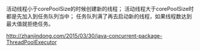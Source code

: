 
活动线程小于corePoolSize的时候创建新的线程；
活动线程大于corePoolSize时都是先加入到任务队列当中；
任务队列满了再去启动新的线程，如果线程数达到最大值就拒绝任务。



http://zhanjindong.com/2015/03/30/java-concurrent-package-ThreadPoolExecutor